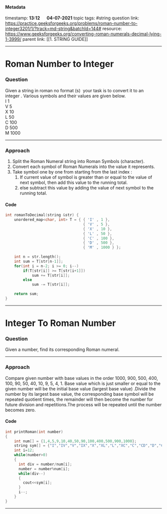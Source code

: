 #### Metadata

timestamp: **13:12**  &emsp;  **04-07-2021**
topic tags: #string
question link: https://practice.geeksforgeeks.org/problems/roman-number-to-integer3201/1/?track=md-string&batchId=144#
resource: https://www.geeksforgeeks.org/converting-roman-numerals-decimal-lying-1-3999/
parent link: [[1. STRING GUIDE]]

---

# Roman Number to Integer 

### Question

Given a string in roman no format (s)  your task is to convert it to an integer . Various symbols and their values are given below.  
I 1  
V 5  
X 10  
L 50  
C 100  
D 500  
M 1000

---


### Approach

1.  Split the Roman Numeral string into Roman Symbols (character).
2.  Convert each symbol of Roman Numerals into the value it represents.
3.  Take symbol one by one from starting from the last index : 
    1.  If current value of symbol is greater than or equal to the value of next symbol, then add this value to the running total.
    2.  else subtract this value by adding the value of next symbol to the running total.

#### Code

``` cpp
int romanToDecimal(string &str) {
    unordered_map<char, int> T = { { 'I' , 1 },
                                   { 'V' , 5 },
                                   { 'X' , 10 },
                                   { 'L' , 50 },
                                   { 'C' , 100 },
                                   { 'D' , 500 },
                                   { 'M' , 1000 } };
    
    int n = str.length();
    int sum = T[str[n-1]];
    for(int i = n-2; i >= 0; i--)
        if(T[str[i]] >= T[str[i+1]])
            sum += T[str[i]];
        else
            sum -= T[str[i]];
            
    return sum;
}
```

---



# Integer To Roman Number

### Question

Given a number, find its corresponding Roman numeral.

---


### Approach

Compare given number with base values in the order 1000, 900, 500, 400, 100, 90, 50, 40, 10, 9, 5, 4, 1. Base value which is just smaller or equal to the given number will be the initial base value (largest base value) .Divide the number by its largest base value, the corresponding base symbol will be repeated quotient times, the remainder will then become the number for future division and repetitions.The process will be repeated until the number becomes zero.

#### Code

``` cpp
int printRoman(int number)
{
    int num[] = {1,4,5,9,10,40,50,90,100,400,500,900,1000};
    string sym[] = {"I","IV","V","IX","X","XL","L","XC","C","CD","D","CM","M"};
    int i=12;   
    while(number>0)
    {
      int div = number/num[i];
      number = number%num[i];
      while(div--)
      {
        cout<<sym[i];
      }
      i--;
    }
}

```

---


